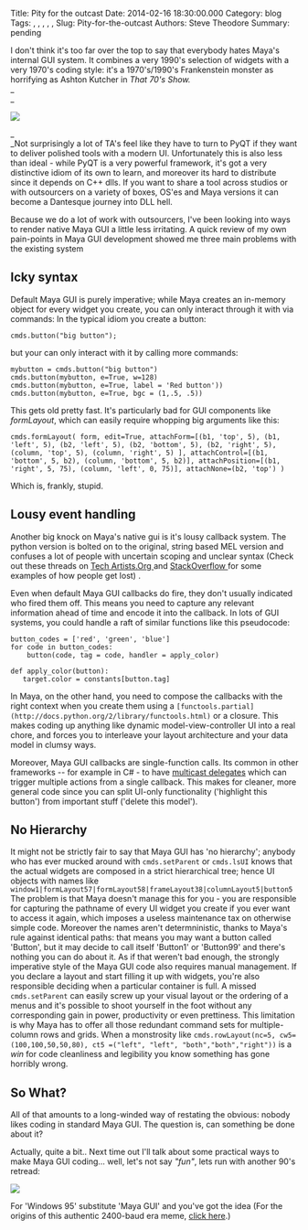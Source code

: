 Title: Pity for the outcast
Date: 2014-02-16 18:30:00.000
Category: blog
Tags: , , , , , 
Slug: Pity-for-the-outcast
Authors: Steve Theodore
Summary: pending

I don't think it's too far over the top to say that everybody hates Maya's internal GUI system. It combines a very 1990's selection of widgets with a very 1970's coding style: it's a  1970's/1990's Frankenstein monster as horrifying as Ashton Kutcher in _That 70's Show._  
_  
_

_[![](http://www.mediabistro.com/prnewser/files/2013/11/cmKUTCHER_ARTICLE_narrowweb__300x3532.jpg)](http://www.mediabistro.com/prnewser/files/2013/11/cmKUTCHER_ARTICLE_narrowweb__300x3532.jpg)_

  
_  
_Not surprisingly a lot of TA's feel like they have to turn to PyQT if they want to deliver polished tools with a modern UI.  Unfortunately this is also less than ideal - while PyQT is a very powerful framework, it's got a very distinctive idiom of its own to learn, and moreover its hard to distribute since it depends on C++ dlls.  If you want to share a tool across studios or with outsourcers on a variety of boxes, OS'es and Maya versions it can become a Dantesque journey into DLL hell.  
  
Because we do a lot of work with outsourcers, I've been looking into ways to render native Maya GUI a little less irritating. A quick review of my own pain-points in Maya GUI development showed me three main problems with the existing system  
  
  


## Icky syntax

Default Maya GUI is purely imperative; while Maya creates an in-memory object for every widget you create, you can only interact through it with via commands: In the typical idiom you create a button:

  

    
    
    cmds.button("big button");

  
but your can only interact with it by calling more commands:   


  

    
    
    mybutton = cmds.button("big button")  
    cmds.button(mybutton, e=True, w=128)  
    cmds.button(mybutton, e=True, label = 'Red button'))  
    cmds.button(mybutton, e=True, bgc = (1,.5, .5))  
    

  


This gets old pretty fast.  It's particularly bad for GUI components like _formLayout_, which can easily require whopping big arguments like this:
    
    
      
    cmds.formLayout( form, edit=True, attachForm=[(b1, 'top', 5), (b1, 'left', 5), (b2, 'left', 5), (b2, 'bottom', 5), (b2, 'right', 5), (column, 'top', 5), (column, 'right', 5) ], attachControl=[(b1, 'bottom', 5, b2), (column, 'bottom', 5, b2)], attachPosition=[(b1, 'right', 5, 75), (column, 'left', 0, 75)], attachNone=(b2, 'top') )  
    

  
Which is, frankly, stupid.  


## 

## Lousy event handling

Another big knock on Maya's native gui is it's lousy callback system. The python version is bolted on to the original, string based MEL version and confuses a lot of people with uncertain scoping and unclear syntax (Check out these threads on [Tech Artists.Org ](http://tech-artists.org/forum/showthread.php?3205-why-scriptJob-doesnt-work-in-case-of-attrControlGrp&highlight=callback)and  [StackOverflow ](http://stackoverflow.com/questions/21036620/executing-different-functions-based-on-options-selected)for some examples of how people get lost) .  
  
Even when default Maya GUI callbacks do fire, they don't usually indicated who fired them off. This means you need to capture any relevant information ahead of time and encode it into the callback. In lots of GUI systems, you could handle a raft of similar functions like this pseudocode:  

    
    
      
    button_codes = ['red', 'green', 'blue']  
    for code in button_codes:  
        button(code, tag = code, handler = apply_color)  
      
    def apply_color(button):  
       target.color = constants[button.tag]  
    
    
    
      
    

In Maya, on the other hand, you need to compose the callbacks with the right context when you create them using a `[functools.partial](http://docs.python.org/2/library/functools.html)` or a closure.  This makes coding up anything like dynamic model-view-controller UI into a real chore, and forces you to interleave your layout architecture and your data model in clumsy ways.  
  
Moreover, Maya GUI callbacks are single-function calls. Its common in other frameworks -- for example in C#  \- to have [multicast delegates](http://msdn.microsoft.com/en-us/library/ms173175.aspx) which can trigger multiple actions from a single callback. This makes for cleaner, more general code since you can split UI-only functionality ('highlight this button') from important stuff ('delete this model').  


## 

## No Hierarchy

It might not be strictly fair to say that Maya GUI has 'no hierarchy'; anybody who has ever mucked around with `cmds.setParent` or `cmds.lsUI` knows that the actual widgets are composed in a strict hierarchical tree; hence UI objects with names like  
`window1|formLayout57|formLayout58|frameLayout38|columnLayout5|button5`  
The problem is that Maya doesn't manage this for you - you are responsible for capturing the pathname of every UI widget you create if you ever want to access it again, which imposes a useless maintenance tax on otherwise simple code. Moreover the names aren't determninistic, thanks to Maya's rule against identical paths: that means you may want a button called 'Button', but it may decide to call itself 'Button1' or 'Button99' and there's nothing you can do about it. As if that weren't bad enough, the strongly imperative style of the Maya GUI code also requires manual management. If you declare a layout and start filling it up with widgets, you're also responsible deciding when a particular container is full. A missed `cmds.setParent` can easily screw up your visual layout or the ordering of a menus and it's possible to shoot yourself in the foot without any corresponding gain in power, productivity or even prettiness. This limitation is why Maya has to offer all those redundant command sets for multiple-column rows and grids. When a monstrosity like `cmds.rowLayout(nc=5, cw5=(100,100,50,50,80), ct5 =("left", "left", "both","both","right"))` is a _win_ for code cleanliness and legibility you know something has gone horribly wrong. 

  
  


## So What?

All of that amounts to a long-winded way of restating the obvious: nobody likes coding in standard Maya GUI.  The question is, can something be done about it?

  


Actually, quite a bit..  Next time out I'll talk about some practical ways to make Maya GUI coding... well, let's not say _"fun"_, lets run with another 90's retread:

  


[![](http://www.kraigbrockschmidt.com/mm/images/Win95_Sucks_Less_T-Shirt.jpg)](http://www.kraigbrockschmidt.com/mm/images/Win95_Sucks_Less_T-Shirt.jpg)

  


For 'Windows 95' substitute 'Maya GUI' and you've got the idea (For the origins of this authentic 2400-baud era meme, [click here](http://blogs.msdn.com/b/oldnewthing/archive/2010/08/24/10053386.aspx).) 

